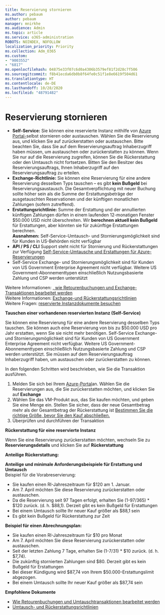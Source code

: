 ```yaml
---
title: Reservierung stornieren
ms.author: pebaum
author: pebaum
manager: mnirkhe
ms.audience: Admin
ms.topic: article
ms.service: o365-administration
ROBOTS: NOINDEX, NOFOLLOW
localization_priority: Priority
ms.collection: Adm_O365
ms.custom:
- "9003552"
- "6817"
ms.openlocfilehash: 04875e33f07c6d0a4306b3579ef81f2d28c7f506
ms.sourcegitcommit: f8b41ecda6db0b8f64fe0c51f1e8e6619f504d61
ms.translationtype: HT
ms.contentlocale: de-DE
ms.lasthandoff: 10/28/2020
ms.locfileid: "48791482"
---
```

# <a name="cancelling-reservation"></a>Reservierung stornieren

- **Self-Service:** Sie können eine reservierte Instanz mithilfe von [Azure Portal-](https://portal.azure.com/#blade/Microsoft_Azure_Reservations/ReservationsBrowseBlade)selbst stornieren oder austauschen. Wählen Sie die Reservierung aus, und klicken Sie auf zurückerstatten oder austauschen. Bitte beachten Sie, dass Sie auf dem Reservierungsauftrag Inhaberzugriff haben müssen, um austauschen oder zurückerstatten zu können. Wenn Sie nur auf die Reservierung zugreifen, können Sie die Rückerstattung oder den Umtausch nicht fortsetzen. Bitten Sie den Besitzer des Reservierungsauftrags, Ihnen Inhaberzugriff auf den Reservierungsauftrag zu erteilen.
- **Exchange-Richtlinie:** Sie können eine Reservierung für eine andere Reservierung desselben Typs tauschen – es gibt **kein Bußgeld** bei Reservierungsaustausch. Die Gesamtverpflichtung mit neuer Buchung sollte höher sein als die Summe der Erstattungsbeträge der ausgetauschten Reservationen und der künftigen monatlichen Zahlungen (sofern zutreffend).
- **Erstattungsrichtlinie:** Summe der Erstattung und der annullierten künftigen Zahlungen dürfen in einem laufenden 12-monatigen Fenster $50.000 USD nicht überschreiten. Wir **berechnen aktuell kein Bußgeld** für Erstattungen, aber könnten sie für zukünftige Erstattungen berechnen.  
    **Ausnahmen:** Self-Service-Umtausch- und Stornierungsmöglichkeit sind für Kunden in US-Behörden nicht verfügbar
- **API / PS / CLI** Support steht nicht für Stornierung und Rückerstattungen zur Verfügung [Self-Service-Umtausche und Erstattungen für Azure-Reservierungen](https://docs.microsoft.com/azure/cost-management-billing/reservations/exchange-and-refund-azure-reservations?WT.mc_id=Portal-Microsoft_Azure_Support)
- Self-Service Exchange- und Stornierungsmöglichkeit sind für Kunden von US Government Enterprise Agreement nicht verfügbar. Weitere US Government-Abonnementtypen einschließlich Nutzungsbasierte Zahlung und CSP werden unterstützt

Weitere Informationen: [, wie Retourenbuchungen und Exchange-Transaktionen bearbeitet werden](https://docs.microsoft.com/azure/billing/billing-azure-reservations-self-service-exchange-and-refund?WT.mc_id=Portal-Microsoft_Azure_Support#how-return-and-exchange-transactions-are-processed)  
Weitere Informationen: [Exchange-und Rückerstattungsrichtlinien](https://docs.microsoft.com/azure/billing/billing-azure-reservations-self-service-exchange-and-refund?WT.mc_id=Portal-Microsoft_Azure_Support#exchange-policies)  
Weitere Fragen: [reservierte Instanzdokumente besuchen](https://docs.microsoft.com/azure/billing/billing-save-compute-costs-reservations?WT.mc_id=Portal-Microsoft_Azure_Support)

**Tauschen einer vorhandenen reservierten Instanz (Self-Service)**

Sie können eine Reservierung für eine andere Reservierung desselben Typs tauschen. Sie können auch eine Reservierung von bis zu $50.000 USD pro Jahr erstatten, wenn Sie sie nicht mehr benötigen. Self-Service Exchange- und Stornierungsmöglichkeit sind für Kunden von US Government Enterprise Agreement nicht verfügbar. Weitere US Government-Abonnementtypen einschließlich Nutzungsbasierte Zahlung und CSP werden unterstützt. Sie müssen auf dem Reservierungsauftrag Inhaberzugriff haben, um austauschen oder zurückerstatten zu können.

In den folgenden Schritten wird beschrieben, wie Sie die Transaktion ausführen.

1. Melden Sie sich bei Ihrem [Azure-Portal](https://portal.azure.com/#blade/Microsoft_Azure_Reservations/ReservationsBrowseBlade)an. Wählen Sie die Reservierungen aus, die Sie zurückerstatten möchten, und klicken Sie auf **Exchange**
2. Wählen Sie das VM-Produkt aus, das Sie kaufen möchten, und geben Sie eine Menge ein. Stellen Sie sicher, dass der neue Gesamtbetrag mehr als der Gesamtbetrag der Rückerstattung ist [Bestimmen Sie die richtige Größe, bevor Sie den Kauf abschließen.](https://docs.microsoft.com/azure/virtual-machines/windows/prepay-reserved-vm-instances?WT.mc_id=Portal-Microsoft_Azure_Support#determine-the-right-vm-size-before-you-buy)
3. Überprüfen und durchführen der Transaktion

**Rückerstattung für eine reservierte Instanz**

Wenn Sie eine Reservierung zurückerstatten möchten, wechseln Sie zu **Reservierungsdetails** und klicken Sie auf **Rückerstattung**

**Anteilige Rückerstattung:**

**Anteilige und minimale Anforderungsbeispiele für Erstattung und Umtausch**  
Beispiel für die Vorabreservierung:

- Sie kaufen einen RI-Jahreszeitraum für $120 am 1. Januar.
- Am 7. April möchten Sie diese Reservierung zurückerstatten oder austauschen.
- Da die Reservierung seit 97 Tagen erfolgt, erhalten Sie (1-97/365) * $120 zurück. (d. h. $88,1). Derzeit gibt es kein Bußgeld für Erstattungen
- Bei einem Umtausch sollte Ihr neuer Kauf größer als $88,1 sein
- Es gibt kein Bußgeld für Rückerstattung zur Zeit

**Beispiel für einen Abrechnungsplan:**

- Sie kaufen einen RI-Jahreszeitraum für $10 pro Monat
- Am 7. April möchten Sie diese Reservierung zurückerstatten oder austauschen.
- Seit der letzten Zahlung 7 Tage, erhalten Sie (1-7/31) * $10 zurück. (d. h. $7,74).
- Die zukünftig stornierten Zahlungen sind $80. Derzeit gibt es kein Bußgeld für Erstattungen
- Bei dieser Kündigung wird $87,74 von Ihrem $50.000-Erstattungslimit abgezogen.
- Bei einem Umtausch sollte Ihr neuer Kauf größer als $87,74 sein

**Empfohlene Dokumente**

- [Wie Retourenbuchungen und Umtauschtransaktionen bearbeitet werden](https://docs.microsoft.com/azure/billing/billing-azure-reservations-self-service-exchange-and-refund?WT.mc_id=Portal-Microsoft_Azure_Support#how-return-and-exchange-transactions-are-processed)
- [Umtausch- und Rückerstattungsrichtlinien](https://docs.microsoft.com/azure/billing/billing-azure-reservations-self-service-exchange-and-refund?WT.mc_id=Portal-Microsoft_Azure_Support#exchange-policies)